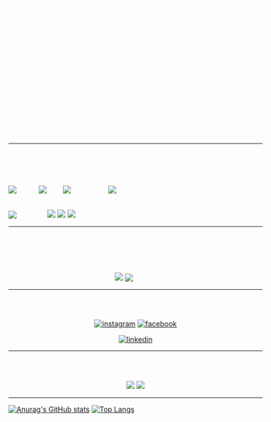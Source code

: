 <span style="color:white" style="background-color:black">

# <p align=center>Hi there 😎   My name is **Cristiano**</p>
<br>
<p>I'm a creative Brazilian Full Stack Developer with experience in React, Node.js and JavaScript. 
Expertise in RESTful APIs, microservices and MySQL databases. Knowledge of Docker and CI/CD. 
Experience in developing scalable platforms for e-commerce and ERP.<br>
I am proactive, organized and focused on studying technologies that will boost my career with the languages ​​that I adapt best to.
I'm currently working as freelancer. </p>
<br>
<br>
<hr>



### <p align=center> *Developing* 💻</p>
<br>
<img src="https://img.shields.io/badge/HTML5-E34F26?style=for-the-badge&logo=html5&logoColor=white" alt="HTML" />
<img src="https://img.shields.io/badge/CSS3-1572B6?style=for-the-badge&logo=css3&logoColor=white" alt="CSS" />
<img src="https://img.shields.io/badge/JavaScript-323330?style=for-the-badge&logo=javascript&logoColor=F7DF1E" alt="JavaScript" />
<img src="https://img.shields.io/badge/React-20232A?style=for-the-badge&logo=react&logoColor=61DAFB" alt="React" /></p><br>
<img src="https://img.shields.io/badge/Node.js-43853D?style=for-the-badge&logo=node.js&logoColor=white" alt="Node.JS" />
<img src="https://img.shields.io/badge/MySQL-030303?style=for-the-badge&logo=mysql&logoColor=61DAFB"%20alt="MySQL" />
<img src="https://img.shields.io/badge/PostgreSQL-323330?style=for-the-badge&logo=postgresql&logoColor=white"%20alt="PostgreSQL" />
<img src="https://img.shields.io/badge/MongoDB-58735b?style=for-the-badge&logo=mongodb&logoColor=lightgreen alt="MongoDB" />

<hr>

### <p align=center> *Learning and Improving* 📖</p>
<br>
<p align=center>
<img src="https://img.shields.io/badge/TypeScript-green?style=for-the-badge&logo=typescript&logoColor=F7DF1E"%20alt="TypeScript" />
<img src="https://img.shields.io/badge/Python-14354C?style=for-the-badge&logo=python&logoColor=white" alt="Python" /></p>
<hr>

### <p align=center> *Follow my social media* 😉 </p>
<p align=center><a href="https://www.instagram.com/cris.gustavogs/"><img src="https://img.shields.io/badge/Instagram-E4405F?style=for-the-badge&logo=instagram&logoColor=white" alt="instagram"></a>
<a href="https://www.facebook.com/cristianogustavo.gomesdasilva"><img src="https://img.shields.io/badge/Facebook-1877F2?style=for-the-badge&logo=facebook&logoColor=white" alt="facebook"></a></p>
<p align=center><a href="https://www.linkedin.com/in/crisgustavogs/"><img src="https://img.shields.io/badge/LinkedIn-09009B?style=for-the-badge&logo=inspire&logoColor=white" alt="linkedin"></a>
<hr>

### <p align=center> *Contact me* 📱 </p>
<p align=center>
<a href="https://wa.me/5544999373916/?text=Hey! Found you on GitHub"><img src="https://img.shields.io/badge/WhatsApp-25D366?style=for-the-badge&logo=whatsapp&logoColor=white" alt"whatsapp" /></a>
<a href="mailto:cris.gustavogs@gmail.com"><img src="https://img.shields.io/badge/Gmail-D14836?style=for-the-badge&logo=gmail&logoColor=white" alt"gmail" /></a></p>
<hr>

[![Anurag's GitHub stats](https://github-readme-stats.vercel.app/api?username=crisgustavo&show_icons=true&theme=dark)](https://github.com/crisgustavo/github-readme-stats)
[![Top Langs](https://github-readme-stats.vercel.app/api/top-langs/?username=crisgustavo&show_icons=true&theme=dark)](https://github.com/anuraghazra/github-readme-stats)


</span>

<!--
**crisgustavo/crisgustavo** is a ✨ _special_ ✨ repository because its `README.md` (this file) appears on your GitHub profile.

Here are some ideas to get you started:

- 🔭 I’m currently working on ...
- 🌱 I’m currently learning ...
- 👯 I’m looking to collaborate on ...
- 🤔 I’m looking for help with ...
- 💬 Ask me about ...
- 📫 How to reach me: ...
- 😄 Pronouns: ...
- ⚡ Fun fact: ...
-->

